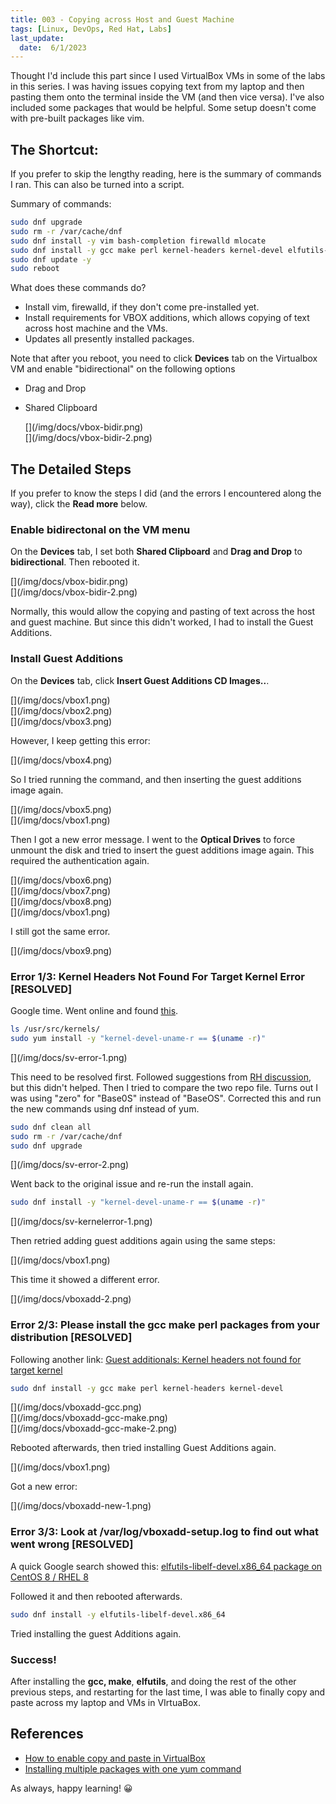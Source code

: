 ```yaml
---
title: 003 - Copying across Host and Guest Machine
tags: [Linux, DevOps, Red Hat, Labs]
last_update:
  date:  6/1/2023
---
```



Thought I'd include this part since I used VirtualBox VMs in some of the labs in this series. I was having issues copying text from my laptop and then pasting them onto the terminal inside the VM (and then vice versa). I've also included some packages that would be helpful. Some setup doesn't come with pre-built packages like vim.

## The Shortcut:

If you prefer to skip the lengthy reading, here is the summary of commands I ran. This can also be turned into a script. 

Summary of commands:

```bash
sudo dnf upgrade
sudo rm -r /var/cache/dnf
sudo dnf install -y vim bash-completion firewalld mlocate
sudo dnf install -y gcc make perl kernel-headers kernel-devel elfutils-libelf-devel.x86_64
sudo dnf update -y
sudo reboot
```

What does these commands do?

- Install vim, firewalld, if they don't come pre-installed yet.
- Install requirements for VBOX additions, which allows copying of text across host machine and the VMs.
- Updates all presently installed packages.

Note that after you reboot, you need to click **Devices** tab on the Virtualbox VM and enable "bidirectional" on the following options

- Drag and Drop
- Shared Clipboard

    <div class="img-center"> 
    [](/img/docs/vbox-bidir.png)
    </div>

    <div class="img-center"> 
    [](/img/docs/vbox-bidir-2.png)
    </div>


## The Detailed Steps

If you prefer to know the steps I did (and the errors I encountered along the way), click the **Read more** below.



### Enable bidirectonal on the VM menu

On the **Devices** tab, I set both **Shared Clipboard** and **Drag and Drop** to **bidirectional**. Then rebooted it.

<div class="img-center"> 
[](/img/docs/vbox-bidir.png)
</div>

<div class="img-center"> 
[](/img/docs/vbox-bidir-2.png)
</div>

Normally, this would allow the copying and pasting of text across the host and guest machine. But since this didn't worked, I had to install the Guest Additions.

### Install Guest Additions

On the **Devices** tab, click **Insert Guest Additions CD Images..**.

<div class="img-center"> 
[](/img/docs/vbox1.png)
</div>
<div class="img-center"> 
[](/img/docs/vbox2.png)
</div>
<div class="img-center"> 
[](/img/docs/vbox3.png)
</div>

However, I keep getting this error:
<div class="img-center"> 
[](/img/docs/vbox4.png)
</div>

So I tried running the command, and then inserting the guest additions image again.
<div class="img-center"> 
[](/img/docs/vbox5.png)
</div>
<div class="img-center"> 
[](/img/docs/vbox1.png)
</div>

Then I got a new error message. I went to the **Optical Drives** to force unmount the disk and tried to insert the guest additions image again. This required the authentication again.
<div class="img-center"> 
[](/img/docs/vbox6.png)
</div>
<div class="img-center"> 
[](/img/docs/vbox7.png)
</div>
<div class="img-center"> 
[](/img/docs/vbox8.png)
</div>
<div class="img-center"> 
[](/img/docs/vbox1.png)
</div>

I still got the same error.

<div class="img-center"> 
[](/img/docs/vbox9.png)
</div>


### Error 1/3: Kernel Headers Not Found For Target Kernel Error [RESOLVED]

Google time. Went online and found [this](https://www.dev2qa.com/how-to-resolve-virtualbox-guest-additions-kernel-headers-not-found-for-target-kernel-error/).

```bash
ls /usr/src/kernels/
sudo yum install -y "kernel-devel-uname-r == $(uname -r)"
```

<div class="img-center"> 
[](/img/docs/sv-error-1.png)
</div>

This need to be resolved first. Followed suggestions from [RH discussion](https://access.redhat.com/discussions/4656371), but this didn't helped.
Then I tried to compare the two repo file. Turns out I was using "zero" for "Base0S" instead of "BaseOS". Corrected this and run the new commands using dnf instead of yum.

```bash
sudo dnf clean all
sudo rm -r /var/cache/dnf
sudo dnf upgrade
```

<div class="img-center"> 
[](/img/docs/sv-error-2.png)
</div>

Went back to the original issue and re-run the install again.

```bash
sudo dnf install -y "kernel-devel-uname-r == $(uname -r)"
```

<div class="img-center"> 
[](/img/docs/sv-kernelerror-1.png)
</div>

Then retried adding guest additions again using the same steps:

<div class="img-center"> 
[](/img/docs/vbox1.png)
</div>

This time it showed a different error.

<div class="img-center"> 
[](/img/docs/vboxadd-2.png)
</div>

### Error 2/3: Please install the gcc make perl packages from your distribution [RESOLVED] 

Following another link: [Guest additionals: Kernel headers not found for target kernel](https://superuser.com/questions/1532590/guest-additionals-kernel-headers-not-found-for-target-kernel)

```bash
sudo dnf install -y gcc make perl kernel-headers kernel-devel
```

<div class="img-center"> 
[](/img/docs/vboxadd-gcc.png)
</div>
<div class="img-center"> 
[](/img/docs/vboxadd-gcc-make.png)
</div>
<div class="img-center"> 
[](/img/docs/vboxadd-gcc-make-2.png)
</div>

Rebooted afterwards, then tried installing Guest Additions again.

<div class="img-center"> 
[](/img/docs/vbox1.png)
</div>


Got a new error:

<div class="img-center"> 
[](/img/docs/vboxadd-new-1.png)
</div>


### Error 3/3: Look at /var/log/vboxadd-setup.log to find out what went wrong [RESOLVED]

A quick Google search showed this: [elfutils-libelf-devel.x86_64 package on CentOS 8 / RHEL 8](https://linux-packages.com/centos-8/package/elfutils-libelf-develx86-64)

Followed it and then rebooted afterwards.

```bash
sudo dnf install -y elfutils-libelf-devel.x86_64
```

Tried installing the guest Additions again.


### Success!

After installing the **gcc, make**, **elfutils**, and doing the rest of the other previous steps, and restarting for the last time, I was able to finally copy and paste across my laptop and VMs in VIrtuaBox.




## References

- [How to enable copy and paste in VirtualBox](https://www.techrepublic.com/article/how-to-enable-copy-and-paste-in-virtualbox/)
- [Installing multiple packages with one yum command](https://unix.stackexchange.com/questions/7638/installing-multiple-packages-with-one-yum-command)


As always, happy learning! 😀
